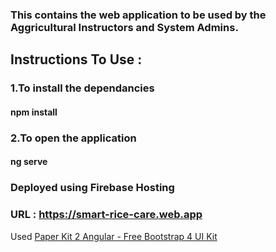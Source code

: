 ### This contains the web application to be used by the Aggricultural Instructors and System Admins.

## Instructions To Use : 
### 1.To install the dependancies  
#### npm install
### 2.To open the application
#### ng serve

### Deployed using Firebase Hosting
### URL : https://smart-rice-care.web.app





Used [Paper Kit 2 Angular - Free Bootstrap 4 UI Kit](https://demos.creative-tim.com/paper-kit-2-angular/)
